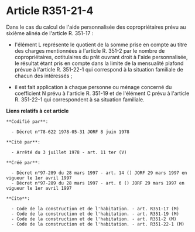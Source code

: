 # Article R351-21-4

Dans le cas du calcul de l'aide personnalisée des copropriétaires prévu au sixième alinéa de l'article R. 351-17 :

- l'élément L représente le quotient de la somme prise en compte au titre des charges mentionnées à l'article R. 351-2 par le
nombre de copropriétaires, cotitulaires du prêt ouvrant droit à l'aide personnalisée, le résultat étant pris en compte dans
la limite de la mensualité plafond prévue à l'article R. 351-22-1 qui correspond à la situation familiale de chacun des
intéressés ;

- il est fait application à chaque personne ou ménage concerné du coefficient N prévu à l'article R. 351-19 et de l'élément C
prévu à l'article R. 351-22-1 qui correspondent à sa situation familiale.

**Liens relatifs à cet article**

	**Codifié par**:

	  - Décret n°78-622 1978-05-31 JORF 8 juin 1978

	**Cité par**:

	  - Arrêté du 3 juillet 1978 - art. 11 ter (V)

	**Créé par**:

	  - Décret n°97-289 du 28 mars 1997 - art. 14 () JORF 29 mars 1997 en vigueur le 1er avril 1997
	  - Décret n°97-289 du 28 mars 1997 - art. 6 () JORF 29 mars 1997 en vigueur le 1er avril 1997

	**Cite**:

	  - Code de la construction et de l'habitation. - art. R351-17 (M)
	  - Code de la construction et de l'habitation. - art. R351-19 (M)
	  - Code de la construction et de l'habitation. - art. R351-2 (M)
	  - Code de la construction et de l'habitation. - art. R351-22-1 (M)
